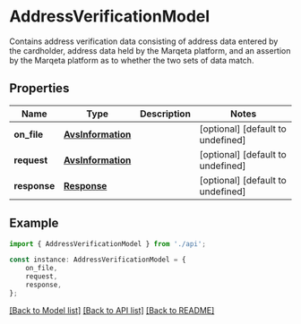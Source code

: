 # AddressVerificationModel

Contains address verification data consisting of address data entered by the cardholder, address data held by the Marqeta platform, and an assertion by the Marqeta platform as to whether the two sets of data match.

## Properties

Name | Type | Description | Notes
------------ | ------------- | ------------- | -------------
**on_file** | [**AvsInformation**](AvsInformation.md) |  | [optional] [default to undefined]
**request** | [**AvsInformation**](AvsInformation.md) |  | [optional] [default to undefined]
**response** | [**Response**](Response.md) |  | [optional] [default to undefined]

## Example

```typescript
import { AddressVerificationModel } from './api';

const instance: AddressVerificationModel = {
    on_file,
    request,
    response,
};
```

[[Back to Model list]](../README.md#documentation-for-models) [[Back to API list]](../README.md#documentation-for-api-endpoints) [[Back to README]](../README.md)
